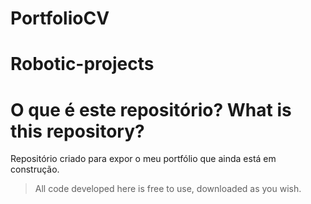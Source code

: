 # PortfolioCV

# Robotic-projects

# O que é este repositório? What is this repository?


Repositório criado para expor o meu portfólio que ainda está em construção.


> All code developed here is free to use, downloaded as you wish.
